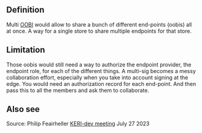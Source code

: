 ## Definition

Multi [OOBI](OOBI) would allow to share a bunch of different end-points (oobis) all at once. A way for a single store to share multiple endpoints for that store. 

## Limitation
Those oobis would still need a way to authorize the endpoint provider, the endpoint role, for each of the different things. A multi-sig becomes a messy collaboration effort, especially when you take into account signing at the edge. You would need an authorization record for each end-point. And then pass this to all the members and ask them to collaborate.
 
## Also see

Source: Philip Feairheller [KERI-dev meeting](https://github.com/WebOfTrust/keri/discussions/39) July 27 2023